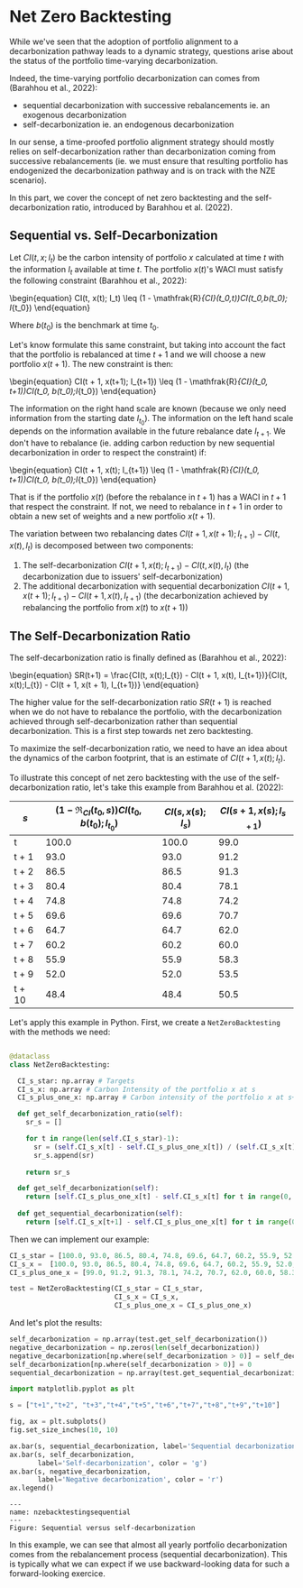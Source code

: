 # Net Zero Backtesting

While we've seen that the adoption of portfolio alignment to a decarbonization pathway leads to a dynamic strategy, questions arise about the status of the portfolio time-varying decarbonization.

Indeed, the time-varying portfolio decarbonization can comes from (Barahhou et al., 2022):
- sequential decarbonization with successive rebalancements ie. an exogenous decarbonization
- self-decarbonization ie. an endogenous decarbonization

In our sense, a time-proofed portfolio alignment strategy should mostly relies on self-decarbonization rather than decarbonization coming from successive rebalancements (ie. we must ensure that resulting portfolio has endogenized the decarbonization pathway and is on track with the NZE scenario).

In this part, we cover the concept of net zero backtesting and the self-decarbonization ratio, introduced by Barahhou et al. (2022). 

## Sequential vs. Self-Decarbonization

Let $CI(t,x;I_t)$ be the carbon intensity of portfolio $x$ calculated at time $t$ with the information $I_t$ available at time $t$. The portfolio $x(t)$'s WACI must satisfy the following constraint (Barahhou et al., 2022):

\begin{equation}
CI(t, x(t); I_t) \leq (1 - \mathfrak{R}_{CI}(t_0,t))CI(t_0,b(t_0); I_{t_0})
\end{equation}

Where $b(t_0)$ is the benchmark at time $t_0$. 

Let's know formulate this same constraint, but taking into account the fact that the portfolio is rebalanced at time $t+1$ and we will choose a new portfolio $x(t+1)$. The new constraint is then:

\begin{equation}
CI(t + 1, x(t+1); I_{t+1}) \leq (1 - \mathfrak{R}_{CI}(t_0, t+1))CI(t_0, b(t_0);I_{t_0})
\end{equation}

The information on the right hand scale are known (because we only need information from the starting date $I_{t_0}$). The information on the left hand scale depends on the information available in the future rebalance date $I_{t+1}$. We don't have to rebalance (ie. adding carbon reduction by new sequential decarbonization in order to respect the constraint) if:

\begin{equation}
CI(t + 1, x(t); I_{t+1}) \leq (1 - \mathfrak{R}_{CI}(t_0, t+1))CI(t_0, b(t_0);I_{t_0})
\end{equation}

That is if the portfolio $x(t)$ (before the rebalance in $t+1$) has a WACI in $t+1$ that respect the constraint. If not, we need to rebalance in $t+1$ in order to obtain a new set of weights and a new portfolio $x(t+1)$.

The variation between two rebalancing dates $CI(t+1, x(t + 1);I_{t+1}) - CI(t, x(t), I_t)$ is decomposed between two components:

1. The self-decarbonization $CI(t+1, x(t);I_{t+1}) - CI(t, x(t), I_t)$ (the decarbonization due to issuers' self-decarbonization)
2. The additional decarbonization with sequential decarbonization $CI(t+1, x(t + 1);I_{t+1}) - CI(t + 1, x(t), I_{t+1})$ (the decarbonization achieved by rebalancing the portfolio from $x(t)$ to $x(t+1)$)


## The Self-Decarbonization Ratio

The self-decarbonization ratio is finally defined as (Barahhou et al., 2022):

\begin{equation}
SR(t+1) = \frac{CI(t, x(t);I_{t}) - CI(t + 1, x(t), I_{t+1})}{CI(t, x(t);I_{t}) - CI(t + 1, x(t + 1), I_{t+1})}
\end{equation}

The higher value for the self-decarbonization ratio $SR(t+1)$ is reached when we do not have to rebalance the portfolio, with the decarbonization achieved through self-decarbonization rather than sequential decarbonization. This is a first step towards net zero backtesting. 

To maximize the self-decarbonization ratio, we need to have an idea about the dynamics of the carbon footprint, that is an estimate of $CI(t+1, x(t); I_t)$.

To illustrate this concept of net zero backtesting with the use of the self-decarbonization ratio, let's take this example from Barahhou et al. (2022):

| $s$  | $(1 - \mathfrak{R}_{CI}(t_0, s))CI(t_0, b(t_0);I_{t_0})$ | $CI(s, x(s); I_s)$ | $CI(s + 1, x(s); I_{s+1})$ |   
|---|---|---|---|
|t| 100.0  | 100.0  | 99.0  |  
|t + 1| 93.0  | 93.0  | 91.2  | 
|t + 2| 86.5  | 86.5  | 91.3  | 
|t + 3| 80.4  | 80.4  | 78.1  | 
|t + 4| 74.8  | 74.8  | 74.2  | 
|t + 5| 69.6  | 69.6  | 70.7  | 
|t + 6| 64.7  | 64.7  | 62.0  | 
|t + 7| 60.2  | 60.2  | 60.0  | 
|t + 8| 55.9  | 55.9  | 58.3  | 
|t + 9| 52.0  | 52.0  | 53.5  | 
|t + 10| 48.4  | 48.4  | 50.5  | 

Let's apply this example in Python. First, we create a `NetZeroBacktesting` with the methods we need:
```Python

@dataclass 
class NetZeroBacktesting:

  CI_s_star: np.array # Targets
  CI_s_x: np.array # Carbon Intensity of the portfolio x at s
  CI_s_plus_one_x: np.array # Carbon intensity of the portfolio x at s+1

  def get_self_decarbonization_ratio(self):
    sr_s = []

    for t in range(len(self.CI_s_star)-1):
      sr = (self.CI_s_x[t] - self.CI_s_plus_one_x[t]) / (self.CI_s_x[t] - self.CI_s_x[t+1])
      sr_s.append(sr)
    
    return sr_s

  def get_self_decarbonization(self):
    return [self.CI_s_plus_one_x[t] - self.CI_s_x[t] for t in range(0, len(self.CI_s_x) - 1)]
    
  def get_sequential_decarbonization(self):
    return [self.CI_s_x[t+1] - self.CI_s_plus_one_x[t] for t in range(0, len(self.CI_s_x)-1)]
```

Then we can implement our example:
```Python
CI_s_star = [100.0, 93.0, 86.5, 80.4, 74.8, 69.6, 64.7, 60.2, 55.9, 52.0, 48.4]
CI_s_x =  [100.0, 93.0, 86.5, 80.4, 74.8, 69.6, 64.7, 60.2, 55.9, 52.0, 48.4]
CI_s_plus_one_x = [99.0, 91.2, 91.3, 78.1, 74.2, 70.7, 62.0, 60.0, 58.3, 53.5, 50.5]

test = NetZeroBacktesting(CI_s_star = CI_s_star,
                          CI_s_x = CI_s_x,
                          CI_s_plus_one_x = CI_s_plus_one_x)
```

And let's plot the results:

```Python
self_decarbonization = np.array(test.get_self_decarbonization())
negative_decarbonization = np.zeros(len(self_decarbonization))
negative_decarbonization[np.where(self_decarbonization > 0)] = self_decarbonization[np.where(self_decarbonization > 0)]
self_decarbonization[np.where(self_decarbonization > 0)] = 0
sequential_decarbonization = np.array(test.get_sequential_decarbonization())

import matplotlib.pyplot as plt 

s = ["t+1","t+2", "t+3","t+4","t+5","t+6","t+7","t+8","t+9","t+10"]

fig, ax = plt.subplots()
fig.set_size_inches(10, 10)

ax.bar(s, sequential_decarbonization, label='Sequential decarbonization', color ='b')
ax.bar(s, self_decarbonization,
       label='Self-decarbonization', color = 'g')
ax.bar(s, negative_decarbonization,
       label='Negative decarbonization', color = 'r')
ax.legend()
```

```{figure} nzebacktestingsequential.png
---
name: nzebacktestingsequential
---
Figure: Sequential versus self-decarbonization
```

In this example, we can see that almost all yearly portfolio decarbonization comes from the rebalancement process (sequential decarbonization). This is typically what we can expect if we use backward-looking data for such a forward-looking exercice.
